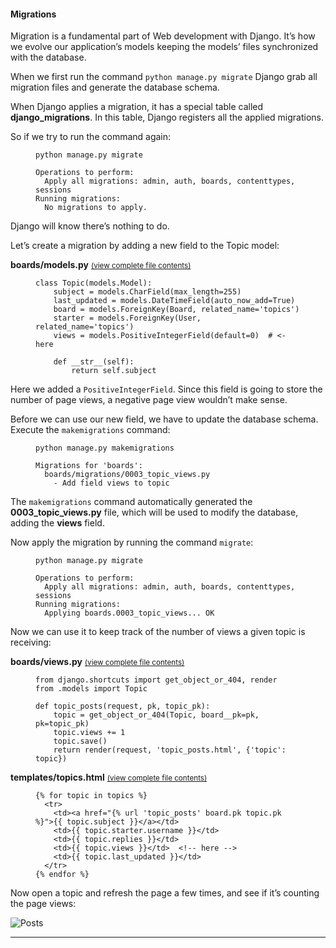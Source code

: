 #### Migrations

Migration is a fundamental part of Web development with Django. It’s how we evolve our application’s models keeping the models’ files synchronized with the database.

When we first run the command `python manage.py migrate` Django grab all migration files and generate the database schema.

When Django applies a migration, it has a special table called **django_migrations**. In this table, Django registers all the applied migrations.

So if we try to run the command again:

<figure class="highlight">

    python manage.py migrate

</figure>

<figure class="highlight">

    Operations to perform:
      Apply all migrations: admin, auth, boards, contenttypes, sessions
    Running migrations:
      No migrations to apply.

</figure>

Django will know there’s nothing to do.

Let’s create a migration by adding a new field to the Topic model:

**boards/models.py** <small>[(view complete file contents)](https://gist.github.com/vitorfs/816f47aa4df8e7b157df75e0ff209aac#file-models-py-L25)</small>

<figure class="highlight">

    class Topic(models.Model):
        subject = models.CharField(max_length=255)
        last_updated = models.DateTimeField(auto_now_add=True)
        board = models.ForeignKey(Board, related_name='topics')
        starter = models.ForeignKey(User, related_name='topics')
        views = models.PositiveIntegerField(default=0)  # <- here

        def __str__(self):
            return self.subject

</figure>

Here we added a `PositiveIntegerField`. Since this field is going to store the number of page views, a negative page view wouldn’t make sense.

Before we can use our new field, we have to update the database schema. Execute the `makemigrations` command:

<figure class="highlight">

    python manage.py makemigrations

    Migrations for 'boards':
      boards/migrations/0003_topic_views.py
        - Add field views to topic

</figure>

The `makemigrations` command automatically generated the **0003_topic_views.py** file, which will be used to modify the database, adding the **views** field.

Now apply the migration by running the command `migrate`:

<figure class="highlight">

    python manage.py migrate

    Operations to perform:
      Apply all migrations: admin, auth, boards, contenttypes, sessions
    Running migrations:
      Applying boards.0003_topic_views... OK

</figure>

Now we can use it to keep track of the number of views a given topic is receiving:

**boards/views.py** <small>[(view complete file contents)](https://gist.github.com/vitorfs/c0c97c1e050204d9152c59b4da2f9305#file-views-py-L41)</small>

<figure class="highlight">

    from django.shortcuts import get_object_or_404, render
    from .models import Topic

    def topic_posts(request, pk, topic_pk):
        topic = get_object_or_404(Topic, board__pk=pk, pk=topic_pk)
        topic.views += 1
        topic.save()
        return render(request, 'topic_posts.html', {'topic': topic})

</figure>

**templates/topics.html** <small>[(view complete file contents)](https://gist.github.com/vitorfs/70ebb1a06e1044387943ee83bafcd526)</small>

<figure class="highlight">

    {% for topic in topics %}
      <tr>
        <td><a href="{% url 'topic_posts' board.pk topic.pk %}">{{ topic.subject }}</a></td>
        <td>{{ topic.starter.username }}</td>
        <td>{{ topic.replies }}</td>
        <td>{{ topic.views }}</td>  <!-- here -->
        <td>{{ topic.last_updated }}</td>
      </tr>
    {% endfor %}

</figure>

Now open a topic and refresh the page a few times, and see if it’s counting the page views:

![Posts](https://simpleisbetterthancomplex.com/media/series/beginners-guide/1.11/part-5/posts-5.png)

* * *